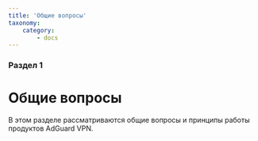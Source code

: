 ```yaml
---
title: 'Общие вопросы'
taxonomy:
    category:
        - docs
---
```


### Раздел 1

# Общие вопросы

В этом разделе рассматриваются общие вопросы и принципы работы продуктов AdGuard VPN.
